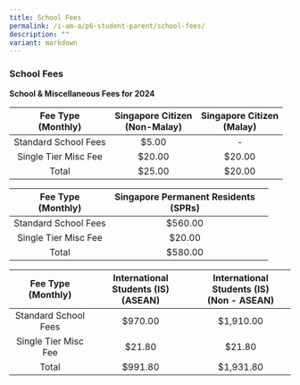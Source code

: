 ```yaml
---
title: School Fees
permalink: /i-am-a/p6-student-parent/school-fees/
description: ""
variant: markdown
---
```

### School Fees

**School &amp; Miscellaneous Fees for 2024**

| Fee Type<br>(Monthly) | Singapore Citizen<br>(Non-Malay) | Singapore Citizen<br>(Malay) |
|:---:|:---:|:---:|
| Standard School Fees | $5.00 | - |
| Single Tier Misc Fee | $20.00 | $20.00 |
|  Total | $25.00 | $20.00 |

| Fee Type<br>(Monthly) | Singapore Permanent Residents<br>(SPRs) |  |
|:---:|:---:|:---:|
| Standard School Fees | $560.00 |  |
| Single Tier Misc Fee | $20.00 |  |
|  Total | $580.00 |  |

| Fee Type<br>(Monthly) | International Students (IS)<br>(ASEAN) | International Students (IS)<br>(Non - ASEAN) |
|:---:|:---:|:---:|
| Standard School Fees | $970.00 | $1,910.00 |
| Single Tier Misc Fee | $21.80 | $21.80 |
|  Total | $991.80 | $1,931.80 |